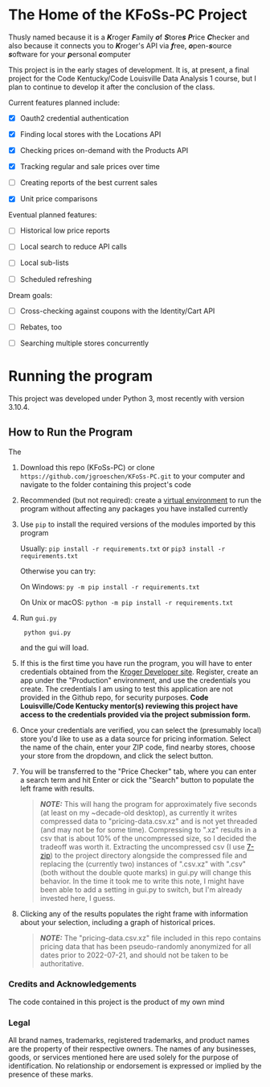 # **The Home of the KFoSs-PC Project**

Thusly named because it is a 
***K***roger ***F***amily ***o***f ***S***tore***s*** ***P***rice ***C***hecker
and also because it connects you to ***K***roger's API via 
***f***ree, ***o***pen-***s***ource ***s***oftware for your ***p***ersonal ***c***omputer 


This project is in the early stages of development.
It is, at present, a final project for the Code Kentucky/Code Louisville Data Analysis 1 course, but I plan to continue to develop it after the conclusion of the class.


Current features planned include:
- [x] Oauth2 credential authentication
- [x] Finding local stores with the Locations API
- [x] Checking prices on-demand with the Products API
- [x] Tracking regular and sale prices over time
- [ ] Creating reports of the best current sales 
- [x] Unit price comparisons


Eventual planned features:
- [ ] Historical low price reports
- [ ] Local search to reduce API calls
- [ ] Local sub-lists
- [ ] Scheduled refreshing


Dream goals:
- [ ] Cross-checking against coupons with the Identity/Cart API
- [ ] Rebates, too
- [ ] Searching multiple stores concurrently


# Running the program

This project was developed under Python 3, most recently with version 3.10.4.

## How to Run the Program
The 

1. Download this repo (KFoSs-PC) or clone `https://github.com/jgroeschen/KFoSs-PC.git` to your computer and navigate to the folder containing this project's code

2. Recommended (but not required): create a [virtual environment](https://docs.python.org/3/tutorial/venv.html) to run the program without affecting any packages you have installed currently

3. Use `pip` to install the required versions of the modules imported by this program

    Usually: `pip install -r requirements.txt` or `pip3 install -r requirements.txt`

    Otherwise you can try:

    On Windows: `py -m pip install -r requirements.txt`

    On Unix or macOS: `python -m pip install -r requirements.txt`

4. Run `gui.py`

        python gui.py
    and the gui will load. 

5. If this is the first time you have run the program, you will have to enter credentials obtained from the [Kroger Developer site](https://developer.kroger.com).
Register, create an app under the "Production" environment, and use the credentials you create. 
The credentials I am using to test this application are not provided in the Github repo, for security purposes.
**Code Louisville/Code Kentucky mentor(s) reviewing this project have access to the credentials provided via the project submission form.**

6. Once your credentials are verified, you can select the (presumably local) store you'd like to use as a data source for pricing information.
Select the name of the chain, enter your ZIP code, find nearby stores, choose your store from the dropdown, and click the select button.

7. You will be transferred to the "Price Checker" tab, where you can enter a search term and hit Enter or cick the "Search" button to populate the left frame with results.
    > **_NOTE:_**  This will hang the program for approximately five seconds (at least on my ~decade-old desktop), as currently it writes compressed data to "pricing-data.csv.xz" and is not yet threaded (and may not be for some time). Compressing to ".xz" results in a csv that is about 10% of the uncompressed size, so I decided the tradeoff was worth it. Extracting the uncompressed csv (I use [7-zip](https://www.7-zip.org/)) to the project directory alongside the compressed file and replacing the (currently two) instances of ".csv.xz" with ".csv" (both without the double quote marks) in gui.py will change this behavior. In the time it took me to write this note, I might have been able to add a setting in gui.py to switch, but I'm already invested here, I guess.

8. Clicking any of the results populates the right frame with information about your selection, including a graph of historical prices.
    > **_NOTE:_**  The "pricing-data.csv.xz" file included in this repo contains pricing data that has been pseudo-randomly anonymized for all dates prior to 2022-07-21, and should not be taken to be authoritative.


### **Credits and Acknowledgements**

The code contained in this project is the product of my own mind


### **Legal**

All brand names, trademarks, registered trademarks, and product names are the property of their respective owners.
The names of any businesses, goods, or services mentioned here are used solely for the purpose of identification.
No relationship or endorsement is expressed or implied by the presence of these marks.